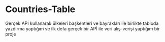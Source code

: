 # Countries-Table
Gerçek APİ kullanarak ülkeleri başkentleri ve bayrakları ile birlikte tabloda yazdırma yaptığım ve ilk defa gerçek bir APİ ile veri alış-verişi yaptığım bir proje
